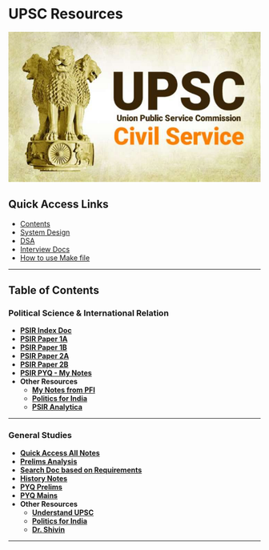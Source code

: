 # UPSC Resources

<img height="300" src="img.png" width="1000"/>

## Quick Access Links
- [Contents](#table-of-contents)
- [System Design](#system-design)
- [DSA](#data-structure--algorithms)
- [Interview Docs](#interview-notes--google-docs)
- [How to use Make file](#how-to-use-the-makefile)


---

## Table of Contents

### Political Science & International Relation

- [**PSIR Index Doc**](https://docs.google.com/document/d/1LqIcUt0nw9mdsQ4G5cRGtHLlKIYhq6lGu5WT1-MN8Ek/edit?tab=t.0)
- [**PSIR Paper 1A**](https://docs.google.com/document/d/1_JBRBNn_DLLGzvfjY7y9vnvZMAvGkQhDMvcZ7qvaLiw/edit?tab=t.0)
- [**PSIR Paper 1B**](https://docs.google.com/document/d/1pqjsqfu4IUT56KV_brkhZ2mFN0CRXP1ehktqw2dRcLM/edit?tab=t.0)
- [**PSIR Paper 2A**](https://docs.google.com/document/d/1CsCtYqmXkHhLDRl7Ed14ju2eCMucZl0TxL6-rri2DrY/edit?tab=t.0)
- [**PSIR Paper 2B**](https://docs.google.com/document/d/1qNaQe3RFEJ9J2qvaorr3XJVB0iaiW8FfW4N5LjIN_Vg/edit?tab=t.0)
- [**PSIR PYQ - My Notes**](https://lookerstudio.google.com/u/0/reporting/d9255db9-c378-4a62-aed2-d871acd362b9/page/IZ8xC)
- **Other Resources**
  - [**My Notes from PFI**]()
  - [**Politics for India**](https://politicsforindia.com/)
  - [**PSIR Analytica**](https://www.insightsonindia.com/psir-analytica/)

---

### General Studies

- [**Quick Access All Notes**](https://docs.google.com/document/d/1R2EGeZXJleMdYfMCcpE_Hs-xeuWt9gQJnP_JCkGwT08/edit?tab=t.0)
- [**Prelims Analysis**](https://docs.google.com/document/d/1_-Mk6DrbUBTuWuJMzIVmZaoRuGMpvL7MsfPWSo4s9tY/edit?tab=t.0#heading=h.2otldzxgq5ox)
- [**Search Doc based on Requirements**](https://docs.google.com/document/u/0/)
- [**History Notes**]()
- [**PYQ Prelims**](https://educationprovince.com/upsc-prelims-previous-year-questions-topic-wise/)
- [**PYQ Mains**](https://educationprovince.com/upsc-mains-topic-wise-questions/)
- **Other Resources**
  - [**Understand UPSC**](https://www.understandupsc.com/)
  - [**Politics for India**](https://politicsforindia.com/)
  - [**Dr. Shivin**](https://onedrive.live.com/?id=32B3065D74705B74%2115209&cid=32B3065D74705B74)

---